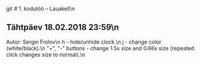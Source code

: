 git # 1. kodutöö – Lauakell\n

## Tähtpäev 18.02.2018 23:59\n

Autor: Sergei Frolov\n
h - hide/unhide clock.\n
j - change color (white/black).\n
"+", "-" buttons - change 1.5x size and 0.66x size (repeated click changes size to normal).\n

